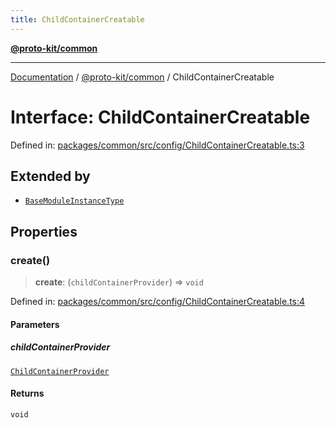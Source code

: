 ```yaml
---
title: ChildContainerCreatable
---
```


[**@proto-kit/common**](../README.md)

***

[Documentation](../../../README.md) / [@proto-kit/common](../README.md) / ChildContainerCreatable

# Interface: ChildContainerCreatable

Defined in: [packages/common/src/config/ChildContainerCreatable.ts:3](https://github.com/proto-kit/framework/blob/4d6b3b6da51b3edee0fbf25ce72c1f59ec61e891/packages/common/src/config/ChildContainerCreatable.ts#L3)

## Extended by

- [`BaseModuleInstanceType`](BaseModuleInstanceType.md)

## Properties

### create()

> **create**: (`childContainerProvider`) => `void`

Defined in: [packages/common/src/config/ChildContainerCreatable.ts:4](https://github.com/proto-kit/framework/blob/4d6b3b6da51b3edee0fbf25ce72c1f59ec61e891/packages/common/src/config/ChildContainerCreatable.ts#L4)

#### Parameters

##### childContainerProvider

[`ChildContainerProvider`](ChildContainerProvider.md)

#### Returns

`void`
